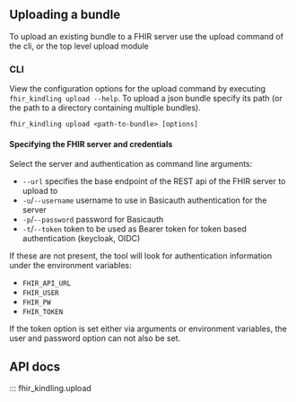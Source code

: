 ## Uploading a bundle

To upload an existing bundle to a FHIR server use the upload command of the cli, or the top level upload module


### CLI

View the configuration options for the upload command by executing `fhir_kindling upload --help`.
To upload a json bundle specify its path (or the path to a directory containing multiple bundles).
```terminal
fhir_kindling upload <path-to-bundle> [options]
```

#### Specifying the FHIR server and credentials
Select the server and authentication as command line arguments:

- `--url` specifies the base endpoint of the REST api of the FHIR server to upload to
- `-u`/`--username` username to use in Basicauth authentication for the server
- `-p`/`--password` password for Basicauth
- `-t`/`--token` token to be used as Bearer token for token based authentication (keycloak, OIDC)

If these are not present, the tool will look for authentication information under the environment variables:

- `FHIR_API_URL`
- `FHIR_USER`
- `FHIR_PW`
- `FHIR_TOKEN`

If the token option is set either via arguments or environment variables, the user and password option can not also
be set.


## API docs

::: fhir_kindling.upload


